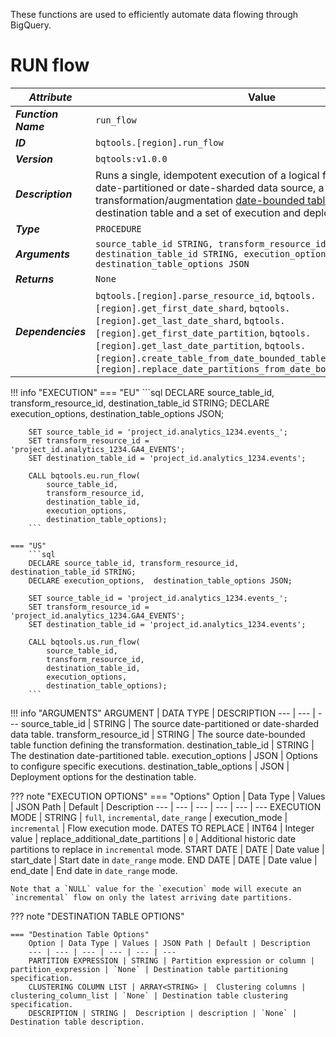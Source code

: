 These functions are used to efficiently automate data flowing through BigQuery.

# **RUN flow**
_**Attribute**_ | Value
--- | ---
_**Function Name**_ | `run_flow`
_**ID**_ | `bqtools.[region].run_flow`
_**Version**_ | `bqtools:v1.0.0`
_**Description**_ | Runs a single, idempotent execution of a logical flow, defined by a date-partitioned or date-sharded data source, a transformation/augmentation [date-bounded table function](/reference/bqtools/concepts/resources#date-bounded-table-function), a destination table and a set of execution and deployment options.
_**Type**_ | `PROCEDURE`
_**Arguments**_ | `source_table_id STRING, transform_resource_id STRING, destination_table_id STRING, execution_options JSON, destination_table_options JSON`
_**Returns**_ | `None`
_**Dependencies**_ | `bqtools.[region].parse_resource_id`, `bqtools.[region].get_first_date_shard`, `bqtools.[region].get_last_date_shard`, `bqtools.[region].get_first_date_partition`, `bqtools.[region].get_last_date_partition`, `bqtools.[region].create_table_from_date_bounded_table_function`, `bqtools.[region].replace_date_partitions_from_date_bounded_table_function`

!!! info "EXECUTION" 
    === "EU"
        ```sql
        DECLARE source_table_id, transform_resource_id, destination_table_id STRING;
        DECLARE execution_options,  destination_table_options JSON;

        SET source_table_id = 'project_id.analytics_1234.events_';
        SET transform_resource_id = 'project_id.analytics_1234.GA4_EVENTS';
        SET destination_table_id = 'project_id.analytics_1234.events';

        CALL bqtools.eu.run_flow(
            source_table_id, 
            transform_resource_id, 
            destination_table_id, 
            execution_options, 
            destination_table_options);
        ```
    
    === "US"
        ```sql
        DECLARE source_table_id, transform_resource_id, destination_table_id STRING;
        DECLARE execution_options,  destination_table_options JSON;

        SET source_table_id = 'project_id.analytics_1234.events_';
        SET transform_resource_id = 'project_id.analytics_1234.GA4_EVENTS';
        SET destination_table_id = 'project_id.analytics_1234.events';

        CALL bqtools.us.run_flow(
            source_table_id, 
            transform_resource_id, 
            destination_table_id, 
            execution_options, 
            destination_table_options);
        ```

!!! info "ARGUMENTS" 
    ARGUMENT | DATA TYPE | DESCRIPTION
    --- | --- | ---
    source_table_id | STRING | The source date-partitioned or date-sharded data table.
    transform_resource_id | STRING | The source date-bounded table function defining the transformation.
    destination_table_id | STRING | The destination date-partitioned table.
    execution_options | JSON | Options to configure specific executions.
    destination_table_options | JSON | Deployment options for the destination table.


??? note "EXECUTION OPTIONS"
    === "Options"
        Option | Data Type | Values | JSON Path | Default | Description
        --- | --- | --- | --- | --- | ---
        EXECUTION MODE | STRING | `full`, `incremental`, `date_range` | execution_mode | `incremental` | Flow execution mode.
        DATES TO REPLACE | INT64 | Integer value | replace_additional_date_partitions | `0` | Additional historic date partitions to replace in `incremental` mode.
        START DATE | DATE | Date value | start_date | Start date in `date_range` mode.
        END DATE | DATE | Date value | end_date | End date in `date_range` mode.
    
    Note that a `NULL` value for the `execution` mode will execute an `incremental` flow on only the latest arriving date partitions. 

??? note "DESTINATION TABLE OPTIONS"

    === "Destination Table Options"
        Option | Data Type | Values | JSON Path | Default | Description
        --- | --- | --- | --- | --- | ---
        PARTITION EXPRESSION | STRING | Partition expression or column | partition_expression | `None` | Destination table partitioning specification.
        CLUSTERING COLUMN LIST | ARRAY<STRING> |  Clustering columns | clustering_column_list | `None` | Destination table clustering specification.   
        DESCRIPTION | STRING |  Description | description | `None` | Destination table description.       
        